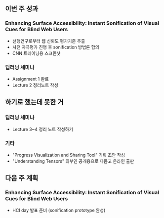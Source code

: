 ## 이번 주 성과

### Enhancing Surface Accessibility: Instant Sonification of Visual Cues for Blind Web Users

* 선행연구로부터 웹 신뢰도 평가기준 추출
* 사전 자극평가 진행 후 sonification 방법론 합의
* CNN 트레이닝용 스크린샷

### 딥러닝 세미나

* Assignment 1 완료
* Lecture 2 정리노트 작성

## 하기로 했는데 못한 거

### 딥러닝 세미나

* Lecture 3~4 정리 노트 작성하기

### 기타

* "Progress Visualization and Sharing Tool" 기획 초안 작성
* "Understanding Tensors" 외부인 공개용으로 다듬고 온라인 출판

## 다음 주 계획 

### Enhancing Surface Accessibility: Instant Sonification of Visual Cues for Blind Web Users

* HCI day 발표 준비 (sonification prototype 완성)

